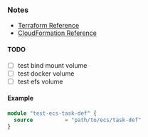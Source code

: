### Notes
- [Terraform Reference][tf-ref]
- [CloudFormation Reference][cf-ref]

#### TODO
- [ ] test bind mount volume
- [ ] test docker volume
- [ ] test efs volume

#### Example
```terraform
module "test-ecs-task-def" {
  source          = "path/to/ecs/task-def"
}
```

[tf-ref]: https://registry.terraform.io/providers/hashicorp/aws/latest/docs/resources/ecs_task_definition
[cf-ref]: https://docs.aws.amazon.com/AWSCloudFormation/latest/UserGuide/aws-properties-ecs-taskdefinition-containerdefinition.html
